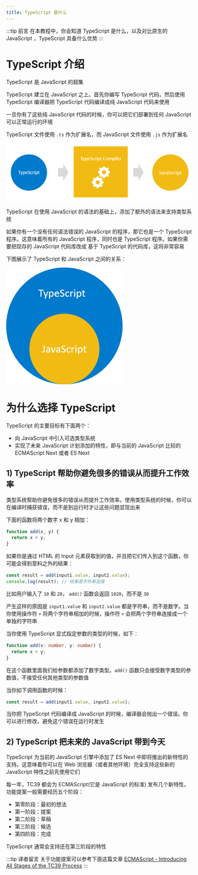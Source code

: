 ```yaml
---
title: TypeScript 是什么
---
```


:::tip 前言
在本教程中，你会知道 TypeScript 是什么，以及对比原生的 JavaScript ，TypeScript 具备什么优势
:::

# TypeScript 介绍

TypeScript 是 JavaScript 的超集

TypeScript 建立在 JavaScript 之上。首先你编写 TypeScript 代码，然后使用 TypeScript 编译器把 TypeScript 代码编译成纯 JavaScript 代码来使用

一旦你有了这些纯 JavaScript 代码的时候，你可以把它们部署到任何 JavaScript 可以正常运行的环境

TypeScript 文件使用 `.ts` 作为扩展名，而 JavaScript 文件使用 `.js` 作为扩展名

![what-is-typescript-compiler](./images/what-is-typescript-compiler.png)

TypeScript 在使用 JavaScript 的语法的基础上，添加了额外的语法来支持类型系统

如果你有一个没有任何语法错误的 JavaScript 的程序，那它也是一个 TypeScript 程序。这意味着所有的 JavaScript 程序，同时也是 TypeScript 程序。如果你需要把现存的 JavaScript 代码库改成 基于 TypeScript 的代码库，这将非常容易

下图展示了 TypeScript 和 JavaScript 之间的关系：

![what-is-typescript-typescript-and-js](./images/what-is-typescript-typescript-and-js.png)

# 为什么选择 TypeScript

TypeScript 的主要目标有下面两个：

- 向 JavaScript 中引入可选类型系统
- 实现了未来 JavaScript 计划添加的特性，即与当前的 JavaScript 比较的 ECMAScript Next 或者 ES Next

## 1) TypeScript 帮助你避免很多的错误从而提升工作效率

类型系统帮助你避免很多的错误从而提升工作效率。使用类型系统的时候，你可以在编译时捕获错误，而不是到运行时才让这些问题显现出来

下面的函数将两个数字 x 和 y 相加：

```ts
function add(x, y) {
  return x + y;
}
```

如果你是通过 HTML 的 Input 元素获取到的值，并且把它们传入到这个函数，你可能会得到意料之外的结果：

```ts
const result = add(input1.value, input2.value);
console.log(result); // 结果是字符串连接
```

比如用户输入了 `10` 和 `20`， `add()` 函数会返回 `1020`，而不是 `30`

产生这样的原因是 `input1.value` 和 `input2.value` 都是字符串，而不是数字。当你使用操作符 `+` 将两个字符串相加的时候，操作符 `+` 会把两个字符串连接成一个单独的字符串

当你使用 TypeScript 显式指定参数的类型的时候，如下：

```ts
function add(x: number, y: number) {
  return x + y;
}
```

在这个函数里面我们给参数都添加了数字类型。`add()` 函数只会接受数字类型的参数值，不接受任何其他类型的参数值

当你如下调用函数的时候：

```ts
const result = add(input1.value, input2.value);
```

当你把 TypeScript 代码编译成 JavaScript 的时候，编译器会抛出一个错误。你可以进行修改，避免这个错误在运行时发生

## 2) TypeScript 把未来的 JavaScript 带到今天

TypeScript 为当前的 JavaScript 引擎中添加了 ES Next 中即将推出的新特性的支持。这意味着你可以在 Web 浏览器（或者其他环境）完全支持这些新的 JavaScript 特性之前先使用它们

每一年，TC39 都会为 ECMAScript(它是 JavaScript 的标准) 发布几个新特性，功能提案一般需要经历五个阶段：

- 第零阶段：最初的想法
- 第一阶段：提案
- 第二阶段：草稿
- 第三阶段：候选
- 第四阶段：完成

TypeScript 通常会支持还在第三阶段的特性

:::tip 译者留言
关于功能提案可以参考下面这篇文章
[ECMAScript - Introducing All Stages of the TC39 Process](https://nitayneeman.com/posts/introducing-all-stages-of-the-tc39-process-in-ecmascript/)
:::
